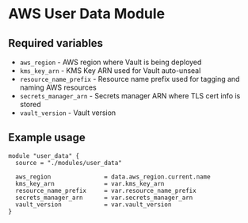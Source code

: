 # AWS User Data Module

## Required variables

* `aws_region` - AWS region where Vault is being deployed
* `kms_key_arn` - KMS Key ARN used for Vault auto-unseal
* `resource_name_prefix` - Resource name prefix used for tagging and naming AWS resources
* `secrets_manager_arn` - Secrets manager ARN where TLS cert info is stored
* `vault_version` - Vault version

## Example usage

```hcl
module "user_data" {
  source = "./modules/user_data"

  aws_region               = data.aws_region.current.name
  kms_key_arn              = var.kms_key_arn
  resource_name_prefix     = var.resource_name_prefix
  secrets_manager_arn      = var.secrets_manager_arn
  vault_version            = var.vault_version
}
```
